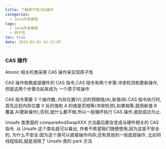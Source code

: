 ```yaml
---
title: 了解原子性CAS操作
categories:
  - Java并发编程
tags:
  - Java并发编程
  - 原子性
toc: true
date: 2019-03-03 14:13:07
---
```


### CAS 操作

Atomic 相关的类采用 CAS 操作来实现原子性

CAS 操作依赖底层硬件的 CAS 指令,CAS 指令有两个步骤:冲突检测和更新操作,但是这两个步骤合起来成为 一个原子性操作

CAS 指令需要 3 个操作数,:内存位置(V),旧的预期值(A),新值(B).CAS 指令执行时,首先比较内存位置 V 处的值和 A 的值是否相等(冲突检测),如果相等,就用新值 B 覆盖 A(更新操作),否则,就什么都不做,所以一般循环执行 CAS 操作,直到成功为止.

Unsafe 类里面的 compareAndSwapXXX 方法最后都会变成与硬件相关的 CAS 指令. 从 Unsafe 这个类名就可以看出, 作者不希望我们随便使用,因为这是不安全的,
为什么不安全:因为这个类可以直接操作内存;还有其他的一些底层操作, 比如将线程挂起,就是调用了 Unsafe 类的 park 方法
